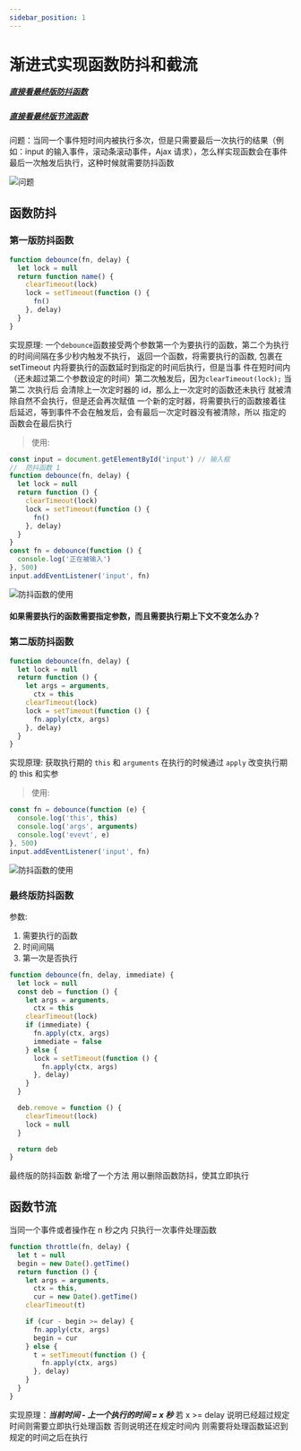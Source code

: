 ```yaml
---
sidebar_position: 1
---
```


# 渐进式实现函数防抖和截流

##### [直接看最终版防抖函数](#最终版防抖函数)

##### [直接看最终版节流函数](#函数节流)

问题：当同一个事件短时间内被执行多次，但是只需要最后一次执行的结果（例如：input 的输入事件，滚动条滚动事件，Ajax 请求），怎么样实现函数会在事件最后一次触发后执行，这种时候就需要防抖函数

![问题](/exampleImg/js/debounce.png)

## 函数防抖

### 第一版防抖函数

```js
function debounce(fn, delay) {
  let lock = null
  return function name() {
    clearTimeout(lock)
    lock = setTimeout(function () {
      fn()
    }, delay)
  }
}
```

实现原理:
一个`debounce`函数接受两个参数第一个为要执行的函数，第二个为执行的时间间隔在多少秒内触发不执行，
返回一个函数，将需要执行的函数, 包裹在 setTimeout 内将要执行的函数延时到指定的时间后执行，但是当事
件在短时间内（还未超过第二个参数设定的时间）第二次触发后，因为`clearTimeout(lock);` 当第二
次执行后 会清除上一次定时器的 id，那么上一次定时的函数还未执行 就被清除自然不会执行，但是还会再次赋值
一个新的定时器，将需要执行的函数接着往后延迟，等到事件不会在触发后，会有最后一次定时器没有被清除，所以
指定的函数会在最后执行

> 使用:

```js
const input = document.getElementById('input') // 输入框
//  防抖函数 1
function debounce(fn, delay) {
  let lock = null
  return function () {
    clearTimeout(lock)
    lock = setTimeout(function () {
      fn()
    }, delay)
  }
}
const fn = debounce(function () {
  console.log('正在被输入')
}, 500)
input.addEventListener('input', fn)
```

![防抖函数的使用](/exampleImg/js/de2.png)

#### 如果需要执行的函数需要指定参数，而且需要执行期上下文不变怎么办？

### 第二版防抖函数

```js
function debounce(fn, delay) {
  let lock = null
  return function () {
    let args = arguments,
      ctx = this
    clearTimeout(lock)
    lock = setTimeout(function () {
      fn.apply(ctx, args)
    }, delay)
  }
}
```

实现原理:
获取执行期的 `this` 和 `arguments` 在执行的时候通过 `apply` 改变执行期的 this 和实参

> 使用:

```js
const fn = debounce(function (e) {
  console.log('this', this)
  console.log('args', arguments)
  console.log('evevt', e)
}, 500)
input.addEventListener('input', fn)
```

![防抖函数的使用](/exampleImg/js/de3.png)

### 最终版防抖函数

参数:

1. 需要执行的函数
2. 时间间隔
3. 第一次是否执行

```js
function debounce(fn, delay, immediate) {
  let lock = null
  const deb = function () {
    let args = arguments,
      ctx = this
    clearTimeout(lock)
    if (immediate) {
      fn.apply(ctx, args)
      immediate = false
    } else {
      lock = setTimeout(function () {
        fn.apply(ctx, args)
      }, delay)
    }
  }

  deb.remove = function () {
    clearTimeout(lock)
    lock = null
  }

  return deb
}
```

最终版的防抖函数 新增了一个方法 用以删除函数防抖，使其立即执行

## 函数节流

当同一个事件或者操作在 n 秒之内 只执行一次事件处理函数

```js
function throttle(fn, delay) {
  let t = null
  begin = new Date().getTime()
  return function () {
    let args = arguments,
      ctx = this,
      cur = new Date().getTime()
    clearTimeout(t)

    if (cur - begin >= delay) {
      fn.apply(ctx, args)
      begin = cur
    } else {
      t = setTimeout(function () {
        fn.apply(ctx, args)
      }, delay)
    }
  }
}
```

实现原理：**_当前时间 - 上一个执行的时间 = x 秒_** 若 x >= delay 说明已经超过规定时间则需要立即执行处理函数
否则说明还在规定时间内 则需要将处理函数延迟到规定的时间之后在执行
